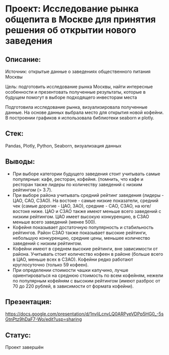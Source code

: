 # Проект: Исследование рынка общепита в Москве для принятия решения об открытии нового заведения
## Описание:
Источник: открытые данные о заведениях общественного питания Москвы

Цель: подготовить исследование рынка Москвы, найти интересные особенности и презентовать полученные результаты, которые в будущем помогут в выборе подходящего инвесторам места

Подготовила исследование рынка, визуализировала полученные данные. На основе данных выбрала место для открытия новой кофейни. В построении графиков я использовала библиотеки seaborn и plotly. 
## Стек:
Pandas, Plotly, Python, Seaborn, визуализация данных
## Выводы: 
- При выборе категории будущего заведения стоит учитывать самые популярные: кафе, ресторан, кофейня. (помнить, что кафе и ресторан также лидеры по количеству заведений с низким рейтингом (> 3.7).
- При выборе района учитывать средний рейтинг заведения (лидеры - ЦАО, САО, СЗАО). На востоке - самые низкие показатели, средний чек (самые дорогие - ЦАО, ЗАО), средние - САО, СЗАО, на юге/востоке ниже. ЦАО и СЗАО также имеют меньше всего заведений с низким рейтингом. ЦАО имеет высокую конкуренцию, в СЗАО меньше всего заведений (менее 500).
- Кофейня показывает достаточную популярность и стабильность рейтингов. Район СЗАО также показывает высокие рейтинги, небольшую конкуренцию, средние цены, меньшее количество заведений с низким рейтингом.
- Кофейни имеют в среднем высокие рейтинги, вне зависимости от района. Учитывать стоит количество кофеен в районе (больше всего в ЦАО, меньше всех в СЗАО). Кофейни редко работают круглосуточно (только 59 кофеен).
- При определении стоимости чашки капучино, лучше ориентироваться на среднюю стоимость по всем кофейням, нежели по популярным кофейням с высоким рейтингом (имеют разброс от 70 до 220 рублей, в зависимости от формата кофейни).
## Презентация:
https://docs.google.com/presentation/d/1nvliLcnvLQ0ARPyeVDPp5HG0_-5sGtnPtz9hDaF7-Wo/edit?usp=sharing
## Статус:
Проект завершён
